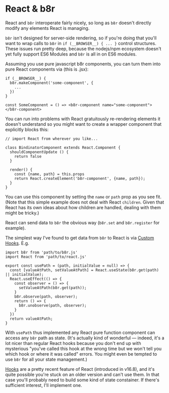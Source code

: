 # React & b8r

React and `b8r` interoperate fairly nicely, so long as `b8r` doesn't directly
modify any elements React is managing.

`b8r` isn't designed for server-side rendering, so if you're doing that you'll want
to wrap calls to `b8r` in `if (__BROWSER__) { ... }` control structures. These issues
run pretty deep, because the nodejs/npm ecosystem doesn't yet fully support ES6 Modules 
and `b8r` is all in on ES6 modules.

Assuming you use pure javascript b8r components, you can turn them into 
pure React components via (this is .jsx):

    if (__BROWSER__) {
      b8r.makeComponent('some-component', {
        ...
      })
    }

    const SomeComponent = () => <b8r-component name="some-component"></b8r-component>

You can run into problems with React gratuitously re-rendering elements it doesn't
understand so you might want to create a wrapper component that explicitly blocks this:

    // import React from wherever you like...

    class BindinatorComponent extends React.Component {
      shouldComponentUpdate () {
        return false
      }

      render() {
        const {name, path} = this.props
        return React.createElement('b8r-component', {name, path});
      }
    }

You can use this component by setting the `name` or `path` prop as you see fit. (Note that this simple
example does not deal with React `children`. Given that React has its own ideas about how children
are handled, dealing with them might be tricky.)

React can send data to `b8r` the obvious way (`b8r.set` and `b8r.register` for example).

The simplest way I've found to get data from `b8r` to React is via
[Custom Hooks](https://reactjs.org/docs/hooks-custom.html). E.g.

    import b8r from 'path/to/b8r.js'
    import React from 'path/to/react.js'

    export const usePath = (path, initialValue = null) => {
      const [valueAtPath, setValueAtPath] = React.useState(b8r.get(path) || initialValue);
      React.useEffect(() => {
        const observer = () => {
          setValueAtPath(b8r.get(path));
        }
        b8r.observe(path, observer);
        return () => {
          b8r.unobserve(path, observer);
        }
      })
      return valueAtPath;
    }

With `usePath` thus implemented any React pure function component can access any 
`b8r` path as state. (It's actually kind of wonderful — indeed, it's a lot nicer 
than regular React hooks because you don't end up with mysterious "you've called 
this hook at the wrong time but we won't tell you which hook or where it was called" 
errors. You might even be tempted to use `b8r` for all your state management.)

[Hooks](https://reactjs.org/docs/hooks-intro.html) are a pretty recent feature of 
React (introduced in v16.8), and it's quite possible you're stuck on an older version 
and can't use them. In that case you'll probably need to build some kind of 
state constainer. If there's sufficient interest, I'll implement one.